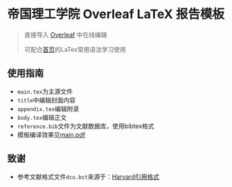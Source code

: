# 帝国理工学院 Overleaf LaTeX 报告模板

> 直接导入 [Overleaf](https://www.overleaf.com/) 中在线编辑
>
> 可配合[首页](https://github.com/heyzbw/ICL_Thesis_Template)的LaTex常用语法学习使用


## 使用指南
- `main.tex`为主源文件
- `title`中编辑封面内容
- `appendix.tex`编辑附录
- `body.tex`编辑正文
- `reference.bib`文件为文献数据库，使用bibtex格式
- 模板编译效果见<a href="main.pdf" target="_blank">main.pdf</a>

## 致谢
- 参考文献格式文件`dcu.bst`来源于：[Harvard引用格式](https://ctan.org/tex-archive/macros/latex/contrib/harvard)
